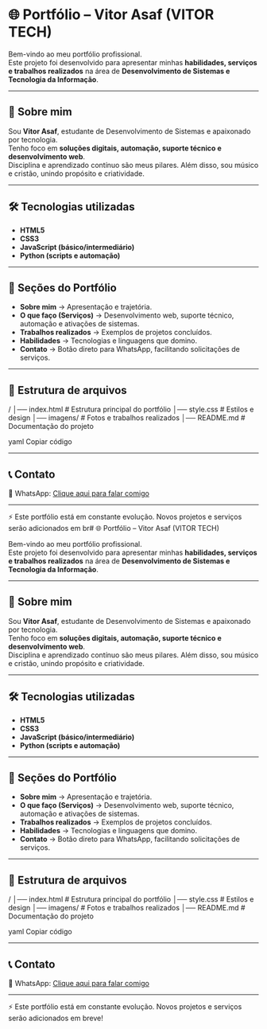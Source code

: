 # 🌐 Portfólio – Vitor Asaf (VITOR TECH)

Bem-vindo ao meu portfólio profissional.  
Este projeto foi desenvolvido para apresentar minhas **habilidades, serviços e trabalhos realizados** na área de **Desenvolvimento de Sistemas e Tecnologia da Informação**.

---

## 📖 Sobre mim
Sou **Vitor Asaf**, estudante de Desenvolvimento de Sistemas e apaixonado por tecnologia.  
Tenho foco em **soluções digitais, automação, suporte técnico e desenvolvimento web**.  
Disciplina e aprendizado contínuo são meus pilares. Além disso, sou músico e cristão, unindo propósito e criatividade.

---

## 🛠️ Tecnologias utilizadas
- **HTML5**  
- **CSS3**  
- **JavaScript (básico/intermediário)**  
- **Python (scripts e automação)**  

---

## 🚀 Seções do Portfólio
- **Sobre mim** → Apresentação e trajetória.  
- **O que faço (Serviços)** → Desenvolvimento web, suporte técnico, automação e ativações de sistemas.  
- **Trabalhos realizados** → Exemplos de projetos concluídos.  
- **Habilidades** → Tecnologias e linguagens que domino.  
- **Contato** → Botão direto para WhatsApp, facilitando solicitações de serviços.  

---

## 📂 Estrutura de arquivos
/
│── index.html # Estrutura principal do portfólio
│── style.css # Estilos e design
│── imagens/ # Fotos e trabalhos realizados
│── README.md # Documentação do projeto

yaml
Copiar código

---

## 📞 Contato
📲 WhatsApp: [Clique aqui para falar comigo](https://wa.me/5511999999999?text=Olá%20Vitor,%20quero%20contratar%20um%20serviço)  

---

⚡ Este portfólio está em constante evolução. Novos projetos e serviços serão adicionados em br# 🌐 Portfólio – Vitor Asaf (VITOR TECH)

Bem-vindo ao meu portfólio profissional.  
Este projeto foi desenvolvido para apresentar minhas **habilidades, serviços e trabalhos realizados** na área de **Desenvolvimento de Sistemas e Tecnologia da Informação**.

---

## 📖 Sobre mim
Sou **Vitor Asaf**, estudante de Desenvolvimento de Sistemas e apaixonado por tecnologia.  
Tenho foco em **soluções digitais, automação, suporte técnico e desenvolvimento web**.  
Disciplina e aprendizado contínuo são meus pilares. Além disso, sou músico e cristão, unindo propósito e criatividade.

---

## 🛠️ Tecnologias utilizadas
- **HTML5**  
- **CSS3**  
- **JavaScript (básico/intermediário)**  
- **Python (scripts e automação)**  

---

## 🚀 Seções do Portfólio
- **Sobre mim** → Apresentação e trajetória.  
- **O que faço (Serviços)** → Desenvolvimento web, suporte técnico, automação e ativações de sistemas.  
- **Trabalhos realizados** → Exemplos de projetos concluídos.  
- **Habilidades** → Tecnologias e linguagens que domino.  
- **Contato** → Botão direto para WhatsApp, facilitando solicitações de serviços.  

---

## 📂 Estrutura de arquivos
/
│── index.html # Estrutura principal do portfólio
│── style.css # Estilos e design
│── imagens/ # Fotos e trabalhos realizados
│── README.md # Documentação do projeto

yaml
Copiar código

---

## 📞 Contato
📲 WhatsApp: [Clique aqui para falar comigo](https://wa.link/8jnee1)  

---

⚡ Este portfólio está em constante evolução. Novos projetos e serviços serão adicionados em breve!
